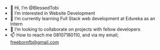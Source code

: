 - 👋 Hi, I’m @BlessedTobi
- 👀 I’m interested in Website Development
- 🌱 I’m currently learning Full Stack web development at Edureka as an Intern
- 💞️ I’m looking to collaborate on projects with fellow developers
- 📫 How to reach me 08107180110, and via my email; freebornfb@gmail.com

<!---
BlessedTobi/BlessedTobi is a ✨ special ✨ repository because its `README.md` (this file) appears on your GitHub profile.
You can click the Preview link to take a look at your changes.
--->
